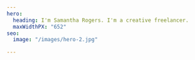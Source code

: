 ```yaml
---
hero:
  heading: I'm Samantha Rogers. I'm a creative freelancer.
  maxWidthPX: "652"
seo:
  image: "/images/hero-2.jpg"

---
```

